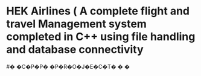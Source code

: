 # HEK Airlines ( A complete flight and travel Management system completed in C++ using file handling and database connectivity

#� �C�P�P� �P�R�O�J�E�C�T�
�
�
